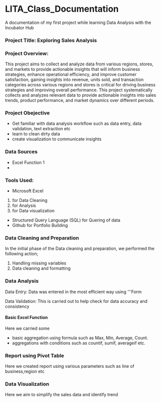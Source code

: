 # LITA_Class_Documentation
A documentation of my first project while learning Data Analysis with the Incubator Hub

### Project Title: Exploring Sales Analysis 

### Project Overview:
This project aims to collect and analyze data from various regions, stores, and markets to provide actionable insights that will inform business strategies, enhance operational efficiency, and improve customer satisfaction, gaining insights into revenue, units sold, and transaction categories across various regions and stores is critical for driving business strategies and improving overall performance. This project systematically collects and analyzes relevant data to provide actionable insights into sales trends, product performance, and market dynamics over different periods.

### Project Obejective
- Get familiar with data analysis workflow such as data entry, data validation, text extraction etc
- learn to clean dirty data
- create visualization to communicate insights
  
### Data Sources
- Excel Function 1
- 

### Tools Used:
- Microsoft Excel
 1. for Data Cleaning
 2. for Analysis 
 3. for Data visualization
- Structured Query Language (SQL) for Quering of data 
- Github for Portfolio Building

### Data Cleaning and Preparation 
In the initial phase of the Data cleaning and preparation, we performed the following action;
  1. Handling missing variables
  2. Data cleaning and formatting
 
### Data Analysis
Data Entry: Data was entered in the most efficient way using '''Form 

Data Validation: This is carried out to help check for data accuracy and consistency
#### Basic Excel Function
Here we carried some
- basic aggregation using formula such as Max, Min, Average, Count.
- aggregations with conditions such as countif, sumif, averageif etc.
### Report using Pivot Table
Here we created report using various parameters such as line of business,region etc



### Data Visualization
Here we aim to simplify the sales data and identify trend

  
 
